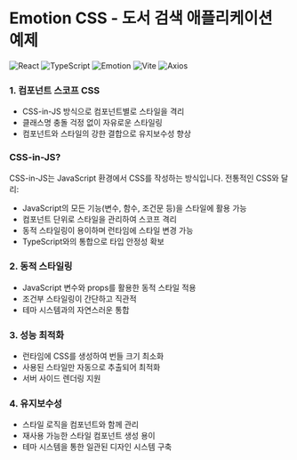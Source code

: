 # Emotion CSS - 도서 검색 애플리케이션 예제

![React](https://img.shields.io/badge/React-61DAFB?style=for-the-badge&logo=react&logoColor=black)
![TypeScript](https://img.shields.io/badge/TypeScript-3178C6?style=for-the-badge&logo=typescript&logoColor=white)
![Emotion](https://img.shields.io/badge/Emotion-5A3EE8?style=for-the-badge&logo=emotion&logoColor=white)
![Vite](https://img.shields.io/badge/Vite-646CFF?style=for-the-badge&logo=vite&logoColor=white)
![Axios](https://img.shields.io/badge/Axios-5A29E4?style=for-the-badge&logo=axios&logoColor=white)

### 1. 컴포넌트 스코프 CSS

- CSS-in-JS 방식으로 컴포넌트별로 스타일을 격리
- 클래스명 충돌 걱정 없이 자유로운 스타일링
- 컴포넌트와 스타일의 강한 결합으로 유지보수성 향상

### CSS-in-JS?

CSS-in-JS는 JavaScript 환경에서 CSS를 작성하는 방식입니다. 전통적인 CSS와 달리:

- JavaScript의 모든 기능(변수, 함수, 조건문 등)을 스타일에 활용 가능
- 컴포넌트 단위로 스타일을 관리하여 스코프 격리
- 동적 스타일링이 용이하며 런타임에 스타일 변경 가능
- TypeScript와의 통합으로 타입 안정성 확보

### 2. 동적 스타일링

- JavaScript 변수와 props를 활용한 동적 스타일 적용
- 조건부 스타일링이 간단하고 직관적
- 테마 시스템과의 자연스러운 통합

### 3. 성능 최적화

- 런타임에 CSS를 생성하여 번들 크기 최소화
- 사용된 스타일만 자동으로 추출되어 최적화
- 서버 사이드 렌더링 지원

### 4. 유지보수성

- 스타일 로직을 컴포넌트와 함께 관리
- 재사용 가능한 스타일 컴포넌트 생성 용이
- 테마 시스템을 통한 일관된 디자인 시스템 구축
